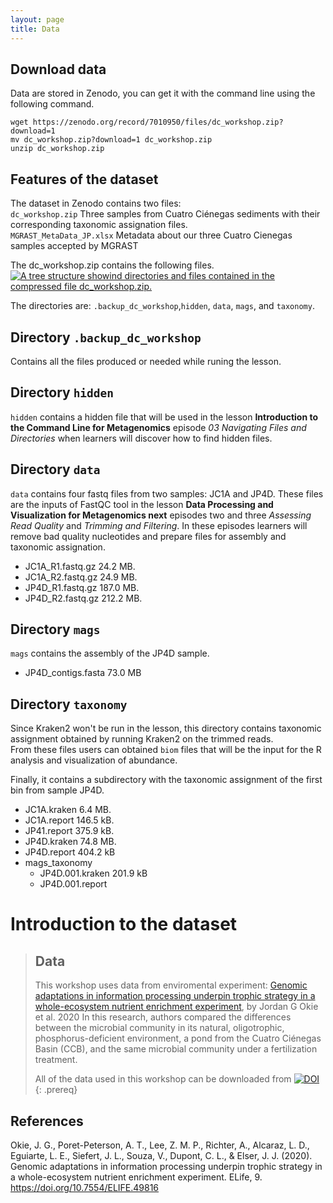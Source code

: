 ```yaml
---
layout: page
title: Data
---
```

## Download data
Data are stored in Zenodo, you can get it with the command line using the following command.  

~~~
wget https://zenodo.org/record/7010950/files/dc_workshop.zip?download=1
mv dc_workshop.zip?download=1 dc_workshop.zip  
unzip dc_workshop.zip  
~~~

## Features of the dataset  
The dataset in Zenodo contains two files:  
`dc_workshop.zip`  Three samples from Cuatro Ciénegas sediments with their corresponding taxonomic assignation files.  
`MGRAST_MetaData_JP.xlsx` Metadata about our three Cuatro Cienegas samples accepted by MGRAST 

The dc_workshop.zip contains the following files. 
<a href="{{ page.root }}/fig/dataset.png" >
  <img src="{{ page.root }}/fig/dataset.png" alt="A tree structure showind directories and files
                                                  contained in the compressed file dc_workshop.zip." />
</a>

The directories are: `.backup_dc_workshop`,`hidden`, `data`, `mags`, and `taxonomy`.  

## Directory `.backup_dc_workshop`  
Contains all the files produced or needed while runing the lesson.  
  
## Directory `hidden`
 `hidden` contains a hidden file that will be used in the lesson **Introduction to the Command Line for Metagenomics**
episode _03 Navigating Files and Directories_ when learners will discover how to find hidden files.  

## Directory `data`
`data` contains four fastq files from two samples: JC1A and JP4D. These files 
are the inputs of FastQC tool in the lesson **Data Processing and Visualization for Metagenomics
next** episodes two and three _Assessing Read Quality_ and _Trimming and Filtering_. 
In these episodes learners will remove bad quality nucleotides and prepare files for assembly and taxonomic assignation.  
 
- JC1A_R1.fastq.gz  24.2 MB. 
- JC1A_R2.fastq.gz  24.9 MB. 
- JP4D_R1.fastq.gz  187.0 MB. 
- JP4D_R2.fastq.gz  212.2 MB.  

## Directory `mags`
`mags` contains the assembly of the JP4D sample.  
- JP4D_contigs.fasta  73.0 MB

## Directory `taxonomy` 
Since Kraken2 won't be run in the lesson, this directory contains taxonomic 
assignment obtained by running Kraken2 on the trimmed reads.  
From these files users can obtained `biom` files that will be the input for 
the R analysis and visualization of abundance.  

Finally, it contains a subdirectory with the taxonomic assignment of the first bin from sample JP4D. 

- JC1A.kraken 6.4 MB. 
- JC1A.report 146.5 kB. 
- JP41.report 375.9 kB. 
- JP4D.kraken 74.8 MB. 
- JP4D.report 404.2 kB  
- mags_taxonomy
    - JP4D.001.kraken 201.9 kB
    - JP4D.001.report

# Introduction to the dataset  

> ## Data
> 
> This workshop uses data from enviromental experiment: [Genomic adaptations in information 
> processing underpin trophic strategy in a whole-ecosystem nutrient 
> enrichment experiment](https://elifesciences.org/articles/49816), by Jordan G Okie et al. 2020
> In this research, authors compared the differences between the microbial community 
> in its natural, oligotrophic, phosphorus-deficient 
>environment, a pond from the Cuatro Ciénegas Basin (CCB), and the same microbial 
>community under a fertilization treatment.
>
> All of the data used in this workshop can be downloaded from
>  [![DOI](https://zenodo.org/badge/DOI/10.5281/zenodo.4285900.svg)](https://doi.org/10.5281/zenodo.4285900)
{: .prereq} 

## References  

Okie, J. G., Poret-Peterson, A. T., Lee, Z. M. P., Richter, A., Alcaraz, L. D., Eguiarte, L. E., Siefert, J. L., Souza, V., Dupont, C. L., & Elser, J. J. (2020). 
Genomic adaptations in information processing underpin trophic strategy in a whole-ecosystem nutrient enrichment experiment. ELife, 9. https://doi.org/10.7554/ELIFE.49816
